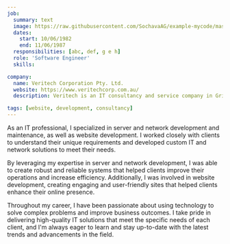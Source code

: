 ```yaml
---
job:
  summary: text
  image: https://raw.githubusercontent.com/SochavaAG/example-mycode/master/pens/timeline/images/img-13.png
  dates:
    start: 10/06/1982
    end: 11/06/1987
  responsibilities: [abc, def, g e h]
  role: 'Software Engineer'
  skills:

company:
  name: Veritech Corporation Pty. Ltd.
  website: https://www.veritechcorp.com.au/
  description: Veritech is an IT consultancy and service company in Griffith, NSW.

tags: [website, development, consultancy]
---
```


As an IT professional, I specialized in server and network development and maintenance, as well as website development. I worked closely with clients to understand their unique requirements and developed custom IT and network solutions to meet their needs.

By leveraging my expertise in server and network development, I was able to create robust and reliable systems that helped clients improve their operations and increase efficiency. Additionally, I was involved in website development, creating engaging and user-friendly sites that helped clients enhance their online presence.

Throughout my career, I have been passionate about using technology to solve complex problems and improve business outcomes. I take pride in delivering high-quality IT solutions that meet the specific needs of each client, and I'm always eager to learn and stay up-to-date with the latest trends and advancements in the field.
